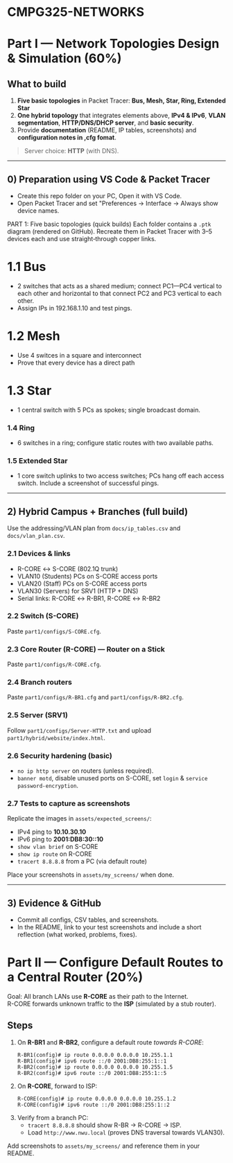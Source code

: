 # CMPG325-NETWORKS
# Part I — Network Topologies Design & Simulation (60%)

## What to build
1. **Five basic topologies** in Packet Tracer: **Bus, Mesh, Star, Ring, Extended Star**  
2. **One hybrid topology** that integrates elements above, **IPv4 & IPv6**, **VLAN segmentation**, **HTTP/DNS/DHCP server**, and **basic security**.
3. Provide **documentation** (README, IP tables, screenshots) and **configuration notes in ,cfg fomat**.
> Server choice: **HTTP** (with DNS).

---

## 0) Preparation using VS Code & Packet Tracer
- Create this repo folder on your PC, Open it with VS Code.
- Open Packet Tracer and set "Preferences → Interface → Always show device names.


PART 1: Five basic topologies (quick builds)
Each folder contains a `.ptk` diagram (rendered on GitHub).
Recreate them in Packet Tracer with 3–5 devices each and use straight‑through copper links.

# 1.1 Bus
- 2 switches that acts as a shared medium; connect PC1—PC4 vertical to each other  and horizontal to that connect PC2 and PC3 vertical to each other.
- Assign IPs in 192.168.1.10 and test pings.

# 1.2 Mesh
- Use 4 switces in a square and interconnect
- Prove that every device has a direct path

# 1.3 Star
- 1 central switch with 5 PCs as spokes; single broadcast domain.

### 1.4 Ring
- 6 switches in a ring; configure static routes with two available paths.

### 1.5 Extended Star
- 1 core switch uplinks to two access switches; PCs hang off each access switch.
  Include a screenshot of successful pings.

---

## 2) Hybrid Campus + Branches (full build)
Use the addressing/VLAN plan from `docs/ip_tables.csv` and `docs/vlan_plan.csv`.

### 2.1 Devices & links
- R-CORE ↔ S-CORE (802.1Q trunk)
- VLAN10 (Students) PCs on S-CORE access ports
- VLAN20 (Staff) PCs on S-CORE access ports
- VLAN30 (Servers) for SRV1 (HTTP + DNS)
- Serial links: R-CORE ↔ R-BR1, R-CORE ↔ R-BR2

### 2.2 Switch (S-CORE)
Paste `part1/configs/S-CORE.cfg`.

### 2.3 Core Router (R-CORE) — Router on a Stick
Paste `part1/configs/R-CORE.cfg`.

### 2.4 Branch routers
Paste `part1/configs/R-BR1.cfg` and `part1/configs/R-BR2.cfg`.

### 2.5 Server (SRV1)
Follow `part1/configs/Server-HTTP.txt` and upload `part1/hybrid/website/index.html`.

### 2.6 Security hardening (basic)
- `no ip http server` on routers (unless required).
- `banner motd`, disable unused ports on S-CORE, set `login` & `service password-encryption`.

### 2.7 Tests to capture as screenshots
Replicate the images in `assets/expected_screens/`:
- IPv4 ping to **10.10.30.10**
- IPv6 ping to **2001:DB8:30::10**
- `show vlan brief` on S-CORE
- `show ip route` on R-CORE
- `tracert 8.8.8.8` from a PC (via default route)

Place your screenshots in `assets/my_screens/` when done.

---

## 3) Evidence & GitHub
- Commit all configs, CSV tables, and screenshots.
- In the README, link to your test screenshots and include a short reflection (what worked, problems, fixes).


# Part II — Configure Default Routes to a Central Router (20%)

Goal: All branch LANs use **R-CORE** as their path to the Internet.  
R-CORE forwards unknown traffic to the **ISP** (simulated by a stub router).

## Steps
1. On **R-BR1** and **R-BR2**, configure a default route *towards R-CORE*:
   ```
   R-BR1(config)# ip route 0.0.0.0 0.0.0.0 10.255.1.1
   R-BR1(config)# ipv6 route ::/0 2001:DB8:255:1::1
   R-BR2(config)# ip route 0.0.0.0 0.0.0.0 10.255.1.5
   R-BR2(config)# ipv6 route ::/0 2001:DB8:255:1::5
   ```
2. On **R-CORE**, forward to ISP:
   ```
   R-CORE(config)# ip route 0.0.0.0 0.0.0.0 10.255.1.2
   R-CORE(config)# ipv6 route ::/0 2001:DB8:255:1::2
   ```
3. Verify from a branch PC:
   - `tracert 8.8.8.8` should show R-BR → R-CORE → ISP.
   - Load `http://www.nwu.local` (proves DNS traversal towards VLAN30).

Add screenshots to `assets/my_screens/` and reference them in your README.


